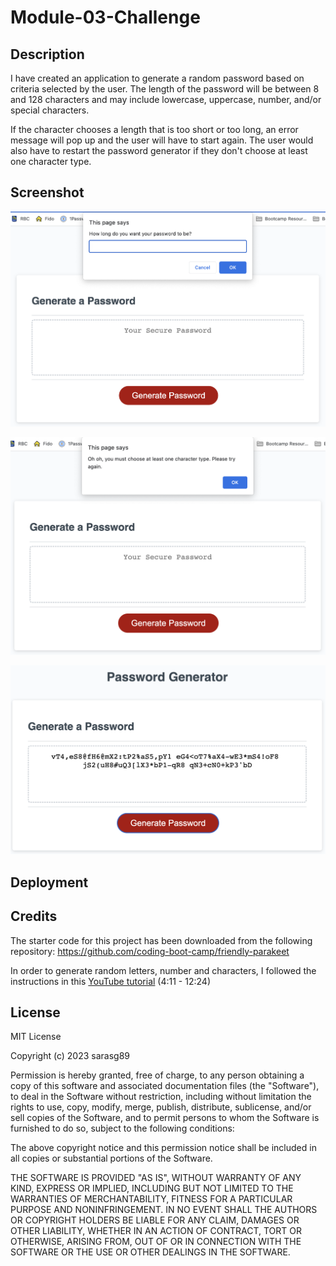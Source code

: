 # Module-03-Challenge

## Description

I have created an application to generate a random password based on criteria selected by the user. The length of the password will be between 8 and 128 characters and may include lowercase, uppercase, number, and/or special characters.

If the character chooses a length that is too short or too long, an error message will pop up and the user will have to start again. The user would also have to restart the password generator if they don't choose at least one character type.

## Screenshot

![](./assets/images/screenshot1.png)

![](./assets/images/screnshot2.png)

![](./assets/images/screenshot3.png)

## Deployment

## Credits

The starter code for this project has been downloaded from the following repository: https://github.com/coding-boot-camp/friendly-parakeet

In order to generate random letters, number and characters, I followed the instructions in this [YouTube tutorial](https://www.youtube.com/watch?v=duNmhKgtcsI&ab_channel=TraversyMedia) (4:11 - 12:24)

## License

MIT License

Copyright (c) 2023 sarasg89

Permission is hereby granted, free of charge, to any person obtaining a copy
of this software and associated documentation files (the "Software"), to deal
in the Software without restriction, including without limitation the rights
to use, copy, modify, merge, publish, distribute, sublicense, and/or sell
copies of the Software, and to permit persons to whom the Software is
furnished to do so, subject to the following conditions:

The above copyright notice and this permission notice shall be included in all
copies or substantial portions of the Software.

THE SOFTWARE IS PROVIDED "AS IS", WITHOUT WARRANTY OF ANY KIND, EXPRESS OR
IMPLIED, INCLUDING BUT NOT LIMITED TO THE WARRANTIES OF MERCHANTABILITY,
FITNESS FOR A PARTICULAR PURPOSE AND NONINFRINGEMENT. IN NO EVENT SHALL THE
AUTHORS OR COPYRIGHT HOLDERS BE LIABLE FOR ANY CLAIM, DAMAGES OR OTHER
LIABILITY, WHETHER IN AN ACTION OF CONTRACT, TORT OR OTHERWISE, ARISING FROM,
OUT OF OR IN CONNECTION WITH THE SOFTWARE OR THE USE OR OTHER DEALINGS IN THE
SOFTWARE.

